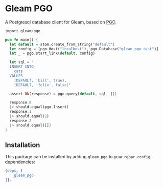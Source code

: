 # Gleam PGO

A Postgresql database client for Gleam, based on [PGO][erlang-pgo].

[erlang-pgo]: https://github.com/erleans/pgo

```rust
import gleam/pgo

pub fn main() {
  let default = atom.create_from_string("default")
  let config = [pgo.Host("localhost"), pgo.Database("gleam_pgo_test")]
  let _ = pgo.start_link(default, config)

  let sql = "
  INSERT INTO
    cats
  VALUES
    (DEFAULT, 'bill', true),
    (DEFAULT, 'felix', false)"

  assert Ok(response) = pgo.query(default, sql, [])

  response.0
  |> should.equal(pgo.Insert)
  response.1
  |> should.equal(2)
  response.2
  |> should.equal([])
}
```


## Installation

This package can be installed by adding `gleam_pgo` to your `rebar.config` dependencies:

```erlang
{deps, [
    gleam_pgo
]}.
```
